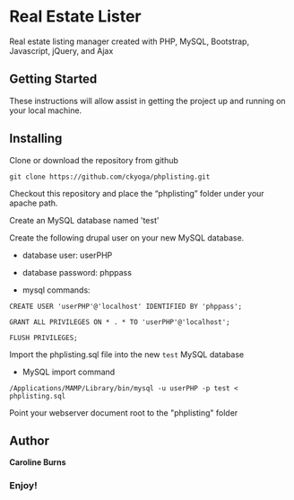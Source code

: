 Real Estate Lister
==================

Real estate listing manager created with PHP, MySQL, Bootstrap, Javascript, jQuery, and Ajax

Getting Started
----------------

These instructions will allow assist in getting the project up and running on your local machine. 


Installing
----------

Clone or download the repository from github

`git clone https://github.com/ckyoga/phplisting.git`


Checkout this repository and place the “phplisting” folder under your apache path.

Create an MySQL database named 'test'

Create the following drupal user on your new MySQL database.
- database user: userPHP
- database password: phppass

- mysql commands:

`CREATE USER 'userPHP'@'localhost' IDENTIFIED BY 'phppass';`

`GRANT ALL PRIVILEGES ON * . * TO 'userPHP'@'localhost';`

`FLUSH PRIVILEGES;`

Import the phplisting.sql file into the new `test` MySQL database

- MySQL import command

`/Applications/MAMP/Library/bin/mysql -u userPHP -p test < phplisting.sql`

Point your webserver document root to the "phplisting" folder

Author
------

**Caroline Burns** 

### Enjoy!
